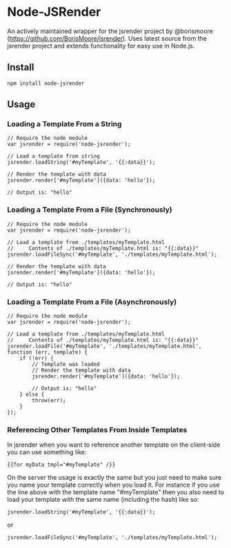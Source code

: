 # Node-JSRender
An actively maintained wrapper for the jsrender project by @borismoore (https://github.com/BorisMoore/jsrender). Uses latest source from the jsrender project and extends functionality for easy use in Node.js.

## Install
	npm install node-jsrender

## Usage

### Loading a Template From a String
```
// Require the node module
var jsrender = require('node-jsrender');

// Load a template from string
jsrender.loadString('#myTemplate', '{{:data}}');

// Render the template with data
jsrender.render['#myTemplate']({data: 'hello'});

// Output is: "hello"
```

### Loading a Template From a File (Synchronously)
```
// Require the node module
var jsrender = require('node-jsrender');

// Load a template from ./templates/myTemplate.html
//     Contents of ./templates/myTemplate.html is: "{{:data}}"
jsrender.loadFileSync('#myTemplate', './templates/myTemplate.html');

// Render the template with data
jsrender.render['#myTemplate']({data: 'hello'});

// Output is: "hello"
```

### Loading a Template From a File (Asynchronously)
```
// Require the node module
var jsrender = require('node-jsrender');

// Load a template from ./templates/myTemplate.html
//     Contents of ./templates/myTemplate.html is: "{{:data}}"
jsrender.loadFile('#myTemplate', './templates/myTemplate.html', function (err, template) {
	if (!err) {
		// Template was loaded
		// Render the template with data
		jsrender.render['#myTemplate']({data: 'hello'});
		
		// Output is: "hello"
	} else {
		throw(err);
	}
});
```

### Referencing Other Templates From Inside Templates
In jsrender when you want to reference another template on the client-side you can use something like:

```
{{for myData tmpl="#myTemplate" /}}
```

On the server the usage is exactly the same but you just need to make sure you name your template correctly
when you load it. For instance if you use the line above with the template name "#myTemplate" then you also
need to load your template with the same name (including the hash) like so:

```
jsrender.loadString('#myTemplate', '{{:data}}');
```
or
```
jsrender.loadFileSync('#myTemplate', './templates/myTemplate.html');
```
